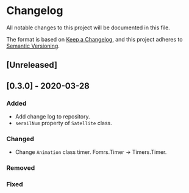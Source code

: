 # Changelog
All notable changes to this project will be documented in this file.

The format is based on [Keep a Changelog](https://keepachangelog.com/en/1.0.0/),
and this project adheres to [Semantic Versioning](https://semver.org/spec/v2.0.0.html).

## [Unreleased]

## [0.3.0] - 2020-03-28
### Added
- Add change log to repository.
- ```serailNum``` property of ```Satellite``` class.

### Changed
- Change ```Animation``` class timer. Fomrs.Timer -> Timers.Timer.


### Removed

### Fixed